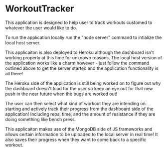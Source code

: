 # WorkoutTracker

This application is designed to help user to track workouts customed to whatever the user would like to do.

To run the application locally run the "node server" command to intialize the local host server.

This applicaiton is also deployed to Heroku although the dashboard isn't working properly at this time for unknown reasons. The local host version of the application works like a charm however - just follow the command outlined above to get the server started and the application functionality is all there!

The Heroku side of the application is still being worked on to figure out why the dashboard doesn't load for the user so keep an eye out for that new push in the near future when the bugs are worked out!

The user can then select what kind of workout they are intending on starting and actively track their progress from the dashboard side of the application! Including reps, time, and the amount of resistance if they are doing something like bench press.

This applicaiton makes use of the MongoDB side of JS frameworks and allows certain information to be uploaded to the local server in real time! It also saves their progress when they want to come back to a specific workout.